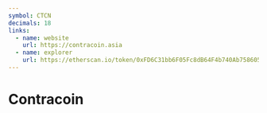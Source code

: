 ```yaml
---
symbol: CTCN
decimals: 18
links:
  - name: website
    url: https://contracoin.asia
  - name: explorer
    url: https://etherscan.io/token/0xFD6C31bb6F05Fc8dB64F4b740Ab758605c271FD8
---
```


# Contracoin
